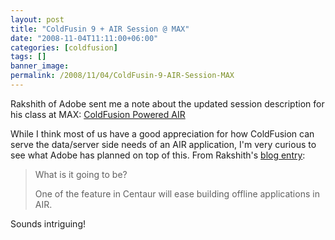 ```yaml
---
layout: post
title: "ColdFusin 9 + AIR Session @ MAX"
date: "2008-11-04T11:11:00+06:00"
categories: [coldfusion]
tags: []
banner_image: 
permalink: /2008/11/04/ColdFusin-9-AIR-Session-MAX
---
```


Rakshith of Adobe sent me a note about the updated session description for his class at MAX: <a href="http://max.adobe.com/na/sessions/browser/#572">ColdFusion Powered AIR</a>

While I think most of us have a good appreciation for how ColdFusion can serve the data/server side needs of an AIR application, I'm very curious to see what Adobe has planned on top of this. From Rakshith's <a href="http://www.rakshith.net/blog/?p=60">blog entry</a>:

<blockquote>
<p>
What is it going to be?
</p>
<p>
One of the feature in Centaur will ease building offline applications in AIR.
</p>
</blockquote>

Sounds intriguing!